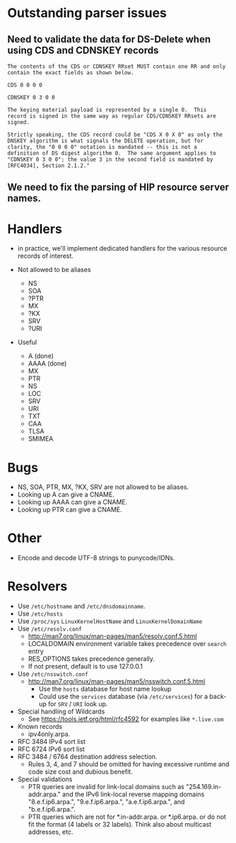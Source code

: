 
# Outstanding parser issues

## Need to validate the data for DS-Delete when using CDS and CDNSKEY records

```
The contents of the CDS or CDNSKEY RRset MUST contain one RR and only
contain the exact fields as shown below.

CDS 0 0 0 0

CDNSKEY 0 3 0 0

The keying material payload is represented by a single 0.  This
record is signed in the same way as regular CDS/CDNSKEY RRsets are
signed.

Strictly speaking, the CDS record could be "CDS X 0 X 0" as only the
DNSKEY algorithm is what signals the DELETE operation, but for
clarity, the "0 0 0 0" notation is mandated -- this is not a
definition of DS digest algorithm 0.  The same argument applies to
"CDNSKEY 0 3 0 0"; the value 3 in the second field is mandated by
[RFC4034], Section 2.1.2."
```

## We need to fix the parsing of HIP resource server names.


# Handlers

* in practice, we'll implement dedicated handlers for the various resource records of interest.

* Not allowed to be aliases
    * NS
    * SOA
    * ?PTR
    * MX
    * ?KX
    * SRV
    * ?URI
* Useful
    * A (done)
    * AAAA (done)
    * MX
    * PTR
    * NS
    * LOC
    * SRV
    * URI
    * TXT
    * CAA
    * TLSA
    * SMIMEA



# Bugs

* NS, SOA, PTR, MX, ?KX, SRV are not allowed to be aliases.
* Looking up A can give a CNAME.
* Looking up AAAA can give a CNAME.
* Looking up PTR can give a CNAME.

# Other

* Encode and decode UTF-8 strings to punycode/IDNs.


# Resolvers

* Use `/etc/hostname` and `/etc/dnsdomainname`.
* Use `/etc/hosts`
* Use `/proc/sys` `LinuxKernelHostName` and `LinuxKernelDomainName`
* Use `/etc/resolv.conf`
    * <http://man7.org/linux/man-pages/man5/resolv.conf.5.html>
    * LOCALDOMAIN environment variable takes precedence over `search` entry
    * RES_OPTIONS takes precedence generally.
    * If not present, default is to use 127.0.0.1
* Use `/etc/nsswitch.conf`
    * <http://man7.org/linux/man-pages/man5/nsswitch.conf.5.html>
        * Use the `hosts` database for host name lookup
        * Could use the `services` database (via `/etc/services`) for a back-up for `SRV` / `URI` look up.
* Special handling of Wildcards
    * See <https://tools.ietf.org/html/rfc4592> for examples like `*.live.com`
* Known records
    * ipv4only.arpa.
* RFC 3484 IPv4 sort list
* RFC 6724 IPv6 sort list
* RFC 3484 / 6764 destination address selection.
    * Rules 3, 4, and 7 should be omitted for having excessive runtime and code size cost and dubious benefit.
* Special validations
    - PTR queries are invalid for link-local domains such as "254.169.in-addr.arpa." and the IPv6 link-local reverse mapping domains "8.e.f.ip6.arpa.", "9.e.f.ip6.arpa.", "a.e.f.ip6.arpa.", and "b.e.f.ip6.arpa.".
    - PTR queries which are not for *.in-addr.arpa. or *.ip6.arpa. or do not fit the format (4 labels or 32 labels). Think also about multicast addresses, etc.
